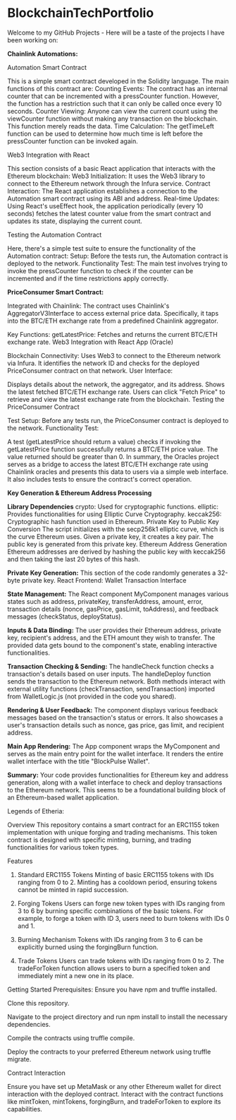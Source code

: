 # BlockchainTechPortfolio

Welcome to my GitHub Projects - Here will be a taste of the projects I have been working on: 

**Chainlink Automations:** 

Automation Smart Contract

This is a simple smart contract developed in the Solidity language. The main functions of this contract are:
Counting Events: The contract has an internal counter that can be incremented with a pressCounter function. 
However, the function has a restriction such that it can only be called once every 10 seconds.
Counter Viewing: Anyone can view the current count using the viewCounter function without making any transaction on the blockchain. This function merely reads the data.
Time Calculation: The getTimeLeft function can be used to determine how much time is left before the pressCounter function can be invoked again.

Web3 Integration with React

This section consists of a basic React application that interacts with the Ethereum blockchain:
Web3 Initialization: It uses the Web3 library to connect to the Ethereum network through the Infura service.
Contract Interaction: The React application establishes a connection to the Automation smart contract using its ABI and address.
Real-time Updates: Using React's useEffect hook, the application periodically (every 10 seconds) fetches the latest counter value from the smart contract and updates its state, displaying the current count.

Testing the Automation Contract

Here, there's a simple test suite to ensure the functionality of the Automation contract:
Setup: Before the tests run, the Automation contract is deployed to the network.
Functionality Test: The main test involves trying to invoke the pressCounter function to check if the counter can be incremented and if the time restrictions apply correctly.

**PriceConsumer Smart Contract:**

Integrated with Chainlink:
The contract uses Chainlink's AggregatorV3Interface to access external price data.
Specifically, it taps into the BTC/ETH exchange rate from a predefined Chainlink aggregator.

Key Functions:
getLatestPrice: Fetches and returns the current BTC/ETH exchange rate.
Web3 Integration with React App (Oracle)

Blockchain Connectivity:
Uses Web3 to connect to the Ethereum network via Infura.
It identifies the network ID and checks for the deployed PriceConsumer contract on that network.
User Interface:

Displays details about the network, the aggregator, and its address.
Shows the latest fetched BTC/ETH exchange rate.
Users can click "Fetch Price" to retrieve and view the latest exchange rate from the blockchain.
Testing the PriceConsumer Contract

Test Setup:
Before any tests run, the PriceConsumer contract is deployed to the network.
Functionality Test:

A test (getLatestPrice should return a value) checks if invoking the getLatestPrice function successfully returns a BTC/ETH price value. The value returned should be greater than 0.
In summary, the Oracles project serves as a bridge to access the latest BTC/ETH exchange rate using Chainlink oracles and presents this data to users via a simple web interface. It also includes tests to ensure the contract's correct operation.

**Key Generation & Ethereum Address Processing**

**Library Dependencies**
crypto: Used for cryptographic functions.
elliptic: Provides functionalities for using Elliptic Curve Cryptography.
keccak256: Cryptographic hash function used in Ethereum.
Private Key to Public Key Conversion
The script initializes with the secp256k1 elliptic curve, which is the curve Ethereum uses.
Given a private key, it creates a key pair.
The public key is generated from this private key.
Ethereum Address Generation
Ethereum addresses are derived by hashing the public key with keccak256 and then taking the last 20 bytes of this hash.

**Private Key Generation:**
This section of the code randomly generates a 32-byte private key.
React Frontend: Wallet Transaction Interface

**State Management:**
The React component MyComponent manages various states such as address, privateKey, transferAddress, amount, error, transaction details (nonce, gasPrice, gasLimit, toAddress), and feedback messages (checkStatus, deployStatus).

**Inputs & Data Binding:**
The user provides their Ethereum address, private key, recipient's address, and the ETH amount they wish to transfer.
The provided data gets bound to the component's state, enabling interactive functionalities.

**Transaction Checking & Sending:**
The handleCheck function checks a transaction's details based on user inputs.
The handleDeploy function sends the transaction to the Ethereum network.
Both methods interact with external utility functions (checkTransaction, sendTransaction) imported from WalletLogic.js (not provided in the code you shared).

**Rendering & User Feedback:**
The component displays various feedback messages based on the transaction's status or errors.
It also showcases a user's transaction details such as nonce, gas price, gas limit, and recipient address.

**Main App Rendering:**
The App component wraps the MyComponent and serves as the main entry point for the wallet interface. It renders the entire wallet interface with the title "BlockPulse Wallet".

**Summary:**
Your code provides functionalities for Ethereum key and address generation, along with a wallet interface to check and deploy transactions to the Ethereum network. 
This seems to be a foundational building block of an Ethereum-based wallet application.

Legends of Etheria:

Overview
This repository contains a smart contract for an ERC1155 token implementation with unique forging and trading mechanisms. This token contract is designed with specific minting, burning, and trading functionalities for various token types.

Features
1. Standard ERC1155 Tokens
Minting of basic ERC1155 tokens with IDs ranging from 0 to 2.
Minting has a cooldown period, ensuring tokens cannot be minted in rapid succession.

3. Forging Tokens
Users can forge new token types with IDs ranging from 3 to 6 by burning specific combinations of the basic tokens.
For example, to forge a token with ID 3, users need to burn tokens with IDs 0 and 1.

5. Burning Mechanism
Tokens with IDs ranging from 3 to 6 can be explicitly burned using the forgingBurn function.

7. Trade Tokens
Users can trade tokens with IDs ranging from 0 to 2.
The tradeForToken function allows users to burn a specified token and immediately mint a new one in its place.

Getting Started
Prerequisites: Ensure you have npm and truffle installed.

Clone this repository.

Navigate to the project directory and run npm install to install the necessary dependencies.

Compile the contracts using truffle compile.

Deploy the contracts to your preferred Ethereum network using truffle migrate.

Contract Interaction

Ensure you have set up MetaMask or any other Ethereum wallet for direct interaction with the deployed contract. Interact with the contract functions like mintToken, mintTokens, forgingBurn, and tradeForToken to explore its capabilities.
